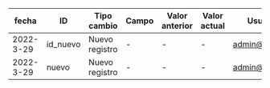| fecha | ID | Tipo cambio | Campo | Valor anterior | Valor actual | Usuario | 
| -- | -- | -- | -- | -- | -- | -- |
| 2022-3-29 | id_nuevo | Nuevo registro | - | - | - | admin@zen.dro |
| 2022-3-29 | nuevo | Nuevo registro | - | - | - | admin@zen.dro |
